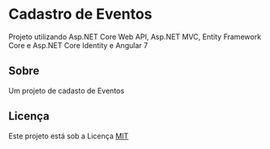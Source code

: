 # Cadastro de Eventos
Projeto utilizando Asp.NET Core Web API, Asp.NET MVC, Entity Framework Core e Asp.NET Core Identity e Angular 7

## Sobre
Um projeto de cadasto de Eventos

## Licença
Este projeto está sob a Licença [MIT](LICENSE.md)
